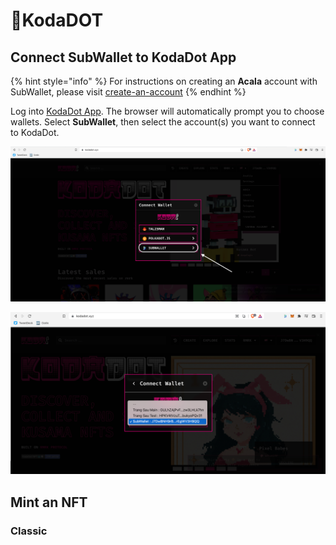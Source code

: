 # KodaDOT

## Connect SubWallet to KodaDot App

{% hint style="info" %}
For instructions on creating an **Acala** account with SubWallet, please visit [create-an-account](../user-guide/create-an-account/ "mention")
{% endhint %}

Log into [KodaDot App](https://kodadot.xyz/). The browser will automatically prompt you to choose wallets. Select **SubWallet**, then select the account(s) you want to connect to KodaDot.

![](<../.gitbook/assets/Screen Shot 2022-05-10 at 13.40.47.png>)

![](<../.gitbook/assets/Screen Shot 2022-05-10 at 13.46.57.png>)

## Mint an NFT

### Classic



